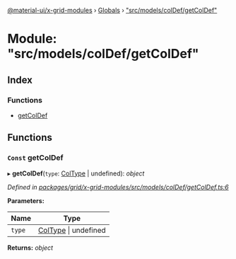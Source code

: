 [@material-ui/x-grid-modules](../README.md) › [Globals](../globals.md) › ["src/models/colDef/getColDef"](_src_models_coldef_getcoldef_.md)

# Module: "src/models/colDef/getColDef"

## Index

### Functions

* [getColDef](_src_models_coldef_getcoldef_.md#const-getcoldef)

## Functions

### `Const` getColDef

▸ **getColDef**(`type`: [ColType](_src_models_coldef_coltype_.md#coltype) | undefined): *object*

*Defined in [packages/grid/x-grid-modules/src/models/colDef/getColDef.ts:6](https://github.com/mui-org/material-ui-x/blob/02342a6/packages/grid/x-grid-modules/src/models/colDef/getColDef.ts#L6)*

**Parameters:**

Name | Type |
------ | ------ |
`type` | [ColType](_src_models_coldef_coltype_.md#coltype) &#124; undefined |

**Returns:** *object*
